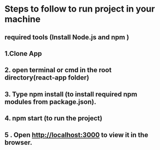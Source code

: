 
# Steps to follow to run project in your machine

## required tools (Install Node.js and npm ) 
## 1.Clone App
## 2. open terminal or cmd in the root directory(react-app folder)
## 3. Type npm install (to install required npm modules from package.json).
## 4. npm start (to run the project)
## 5 . Open [http://localhost:3000](http://localhost:3000) to view it in the browser.
